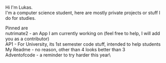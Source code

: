 Hi I'm Lukas.\
I'm a computer science student, here are mostly private projects or stuff I do for studies.

Pinned are \
nutrimate2 - an App I am currently working on (feel free to help, I will add you as a contributor)\
AP1 - For University, its 1st semester code stuff, intended to help students\
My Readme - no reason, other than 4 looks better than 3\
Adventofcode - a reminder to try harder this year\
